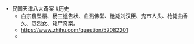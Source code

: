 - 民国天津八大奇案 #历史
	- 白宗巍坠楼、杨三姐告状、血溅佛堂、枪毙刘汉臣、鬼市人头、枪毙曲香久、双烈女、箱尸奇案。
	- https://www.zhihu.com/question/52082201
	-
